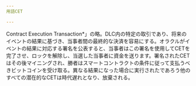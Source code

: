 ```yaml
---
用語CET

---
```

Contract Execution Transaction*」の略。DLC内の特定の取引であり、将来のイベントの結果に基づき、当事者間の最終的な決済を容易にする。オラクルがイベントの結果に対応する署名を公表すると、当事者はこの署名を使用してCETを完了させ、ロックを解除し、当選した当事者に資金を送ります。署名されたCETはその後マイニングされ、勝者はスマートコントラクトの条件に従って支払うべきビットコインを受け取る。異なる結果になった場合に実行されたであろう他のすべての潜在的なCETは時代遅れとなり、放棄される。